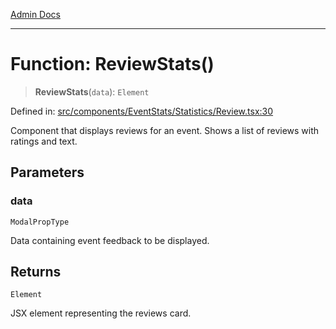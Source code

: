[Admin Docs](/)

***

# Function: ReviewStats()

> **ReviewStats**(`data`): `Element`

Defined in: [src/components/EventStats/Statistics/Review.tsx:30](https://github.com/abhassen44/talawa-admin/blob/285f7384c3d26b5028a286d84f89b85120d130a2/src/components/EventStats/Statistics/Review.tsx#L30)

Component that displays reviews for an event.
Shows a list of reviews with ratings and text.

## Parameters

### data

`ModalPropType`

Data containing event feedback to be displayed.

## Returns

`Element`

JSX element representing the reviews card.
